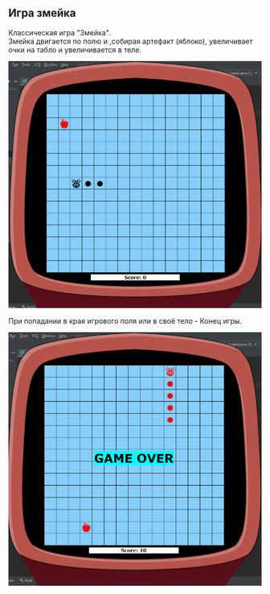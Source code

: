## Игра змейка
Классическая игра "Змейка".  
Змейка двигается по полю и ,собирая артефакт (яблоко), увеличивает очки на табло и увеличивается в теле. 
 
![1pic](./image_readme/1.png)  

При попадании в края игрового поля или в своё тело - Конец игры.  

![2pic](./image_readme/2.png)  
